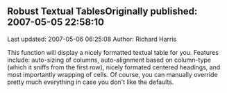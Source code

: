 ## Robust Textual TablesOriginally published: 2007-05-05 22:58:10 
Last updated: 2007-05-06 06:25:08 
Author: Richard Harris 
 
This function will display a nicely formatted textual table for you. Features include: auto-sizing of columns, auto-alignment based on column-type (which it sniffs from the first row), nicely formated centered headings, and most importantly wrapping of cells. Of course, you can manually override pretty much everything in case you don't like the defaults.
